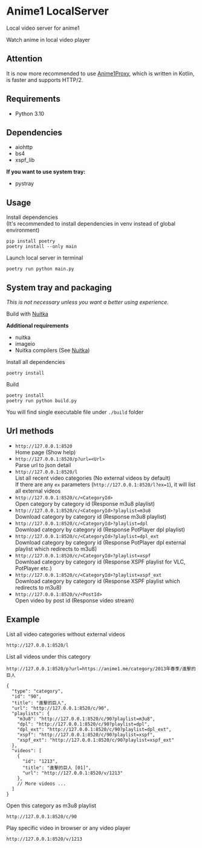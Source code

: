 # Anime1 LocalServer

Local video server for anime1

Watch anime in local video player

## Attention

It is now more recommended to use [Anime1Proxy](https://github.com/XFY9326/Anime1Proxy), which is written in Kotlin, is faster and supports HTTP/2.

## Requirements

- Python 3.10

## Dependencies

- aiohttp
- bs4
- xspf_lib

**If you want to use system tray:**

- pystray

## Usage

Install dependencies  
(It's recommended to install dependencies in venv instead of global environment)

```shell
pip install poetry
poetry install --only main
```

Launch local server in terminal

```shell
poetry run python main.py
```

## System tray and packaging

*This is not necessary unless you want a better using experience.*

Build with [Nuitka](https://github.com/Nuitka/Nuitka)

**Additional requirements**

- nuitka
- imageio
- Nuitka compilers (See [Nuitka](https://github.com/Nuitka/Nuitka))

Install all dependencies

```shell
poetry install
```

Build

```shell
poetry install
poetry run python build.py
```

You will find single executable file under `./build` folder

## Url methods

- `http://127.0.0.1:8520`  
  Home page (Show help)
- `http://127.0.0.1:8520/p?url=<Url>`  
  Parse url to json detail
- `http://127.0.0.1:8520/l`  
  List all recent video categories (No external videos by default)  
  If there are any `ex` parameters (`http://127.0.0.1:8520/l?ex=1`), it will list all external videos
- `http://127.0.0.1:8520/c/<CategoryId>`  
  Open category by category id (Response m3u8 playlist)
- `http://127.0.0.1:8520/c/<CategoryId>?playlist=m3u8`  
  Download category by category id (Response m3u8 playlist)
- `http://127.0.0.1:8520/c/<CategoryId>?playlist=dpl`  
  Download category by category id (Response PotPlayer dpl playlist)
- `http://127.0.0.1:8520/c/<CategoryId>?playlist=dpl_ext`  
  Download category by category id (Response PotPlayer dpl external playlist which redirects to m3u8)
- `http://127.0.0.1:8520/c/<CategoryId>?playlist=xspf`  
  Download category by category id (Response XSPF playlist for VLC, PotPlayer etc.)
- `http://127.0.0.1:8520/c/<CategoryId>?playlist=xspf_ext`  
  Download category by category id (Response XSPF playlist which redirects to m3u8)
- `http://127.0.0.1:8520/v/<PostId>`  
  Open video by post id (Response video stream)

## Example

List all video categories without external videos

```text
http://127.0.0.1:8520/l
```

List all videos under this category

```text
http://127.0.0.1:8520/p?url=https://anime1.me/category/2013年春季/進擊的巨人
```

```json5
{
  "type": "category",
  "id": "90",
  "title": "進擊的巨人",
  "url": "http://127.0.0.1:8520/c/90",
  "playlists": {
    "m3u8": "http://127.0.0.1:8520/c/90?playlist=m3u8",
    "dpl": "http://127.0.0.1:8520/c/90?playlist=dpl",
    "dpl_ext": "http://127.0.0.1:8520/c/90?playlist=dpl_ext",
    "xspf": "http://127.0.0.1:8520/c/90?playlist=xspf",
    "xspf_ext": "http://127.0.0.1:8520/c/90?playlist=xspf_ext"
  },
  "videos": [
    {
      "id": "1213",
      "title": "進擊的巨人 [01]",
      "url": "http://127.0.0.1:8520/v/1213"
    },
    // More videos ...
  ]
}
```

Open this category as m3u8 playlist

```text
http://127.0.0.1:8520/c/90
```

Play specific video in browser or any video player

```text
http://127.0.0.1:8520/v/1213
```
